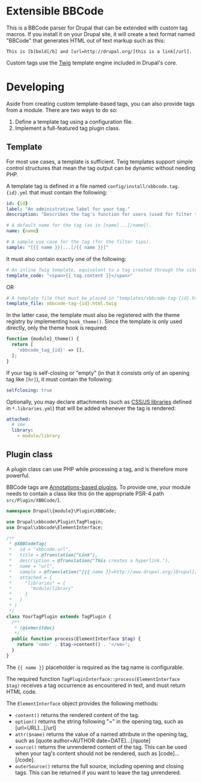 # Extensible BBCode


This is a BBCode parser for Drupal that can be extended with custom tag macros.
If you install it on your Drupal site, it will create a text format
named "BBCode" that generates HTML out of text markup such as this:

    This is [b]bold[/b] and [url=http://drupal.org/]this is a link[/url].

Custom tags use the [Twig](http://twig.sensiolabs.org/) template engine
included in Drupal's core.

# Developing

Aside from creating custom template-based tags, you can also provide tags from a module.
There are two ways to do so:

1. Define a template tag using a configuration file.
2. Implement a full-featured tag plugin class.

## Template

For most use cases, a template is sufficient. Twig templates support simple
control structures that mean the tag output can be dynamic without needing PHP.

A template tag is defined in a file named `config/install/xbbcode.tag.{id}.yml`
that must contain the following:

```yaml
id: {id}
label: "An administrative label for your tag."
description: "Describes the tag's function for users (used for filter tips)."

# A default name for the tag (as in [name]...[/name]).
name: {name}

# A sample use case for the tag (for the filter tips).
sample: "[{{ name }}]...[/{{ name }}]"
```

It must also contain exactly one of the following:

```yaml
# An inline Twig template, equivalent to a tag created through the site:
template_code: "<span>{{ tag.content }}</span>"
```

OR

```yaml
# A template file that must be placed in "templates/xbbcode-tag-{id}.html.twig"
template_file: xbbcode-tag-{id}.html.twig
```

In the latter case, the template must also be registered with the theme registry
by implementing `hook_theme()`. Since the template is only used directly, only the
theme hook is required:

```php
function {module}_theme() {
  return [
    'xbbcode_tag_{id}' => [],
  ];
}
```

If your tag is self-closing or "empty" (in that it consists only of
an opening tag like `[hr]`), it must contain the following:

```yaml
selfclosing: true
```

Optionally, you may declare attachments (such as [CSS/JS libraries](https://www.drupal.org/developing/api/8/assets)
defined in `*.libraries.yml`) that will be added whenever the tag is rendered:

```yaml
attached:
  # see 
  library:
    - module/library
```

## Plugin class

A plugin class can use PHP while processing a tag, and is therefore more powerful.

BBCode tags are [Annotations-based plugins](https://www.drupal.org/node/1882526).
To provide one, your module needs to contain a class like this (in the appropriate
PSR-4 path `src/Plugin/XBBCode/`).

```php
namespace Drupal\{module}\Plugin\XBBCode;

use Drupal\xbbcode\Plugin\TagPlugin;
use Drupal\xbbcode\ElementInterface;

/**
 * @XBBCodeTag(
 *   id = "xbbcode.url",
 *   title = @Translation("Link"),
 *   description = @Translation("This creates a hyperlink."),
 *   name = "url",
 *   sample = @Translation("[{{ name }}=http://www.drupal.org/]Drupal[/{{ name }}]")
 *   attached = {
 *     "libraries" = {
 *       "module/library"
 *     }
 *   }
 * )
 */
class YourTagPlugin extends TagPlugin {
  /**
   * {@inheritdoc}
   */
  public function process(ElementInterface $tag) {
    return '<em>' . $tag->content() . '</em>';
  }
}
```

The `{{ name }}` placeholder is required as the tag name is configurable.

The required function `TagPluginInterface::process(ElementInterface $tag)`
receives a tag occurrence as encountered in text, and must return HTML code.

The `ElementInterface` object provides the following methods:

- `content()` returns the rendered content of the tag.
- `option()` returns the string following "=" in the opening tag, such as
  [url=URL]...[/url]
- `attr($name)` returns the value of a named attribute in the opening tag,
  such as [quote author=AUTHOR date=DATE]...[/quote]
- `source()` returns the unrendered content of the tag. This can be used when
  your tag's content should not be rendered, such as [code]...[/code].
- `outerSource()` returns the full source, including opening and closing tags.
  This can be returned if you want to leave the tag unrendered.
